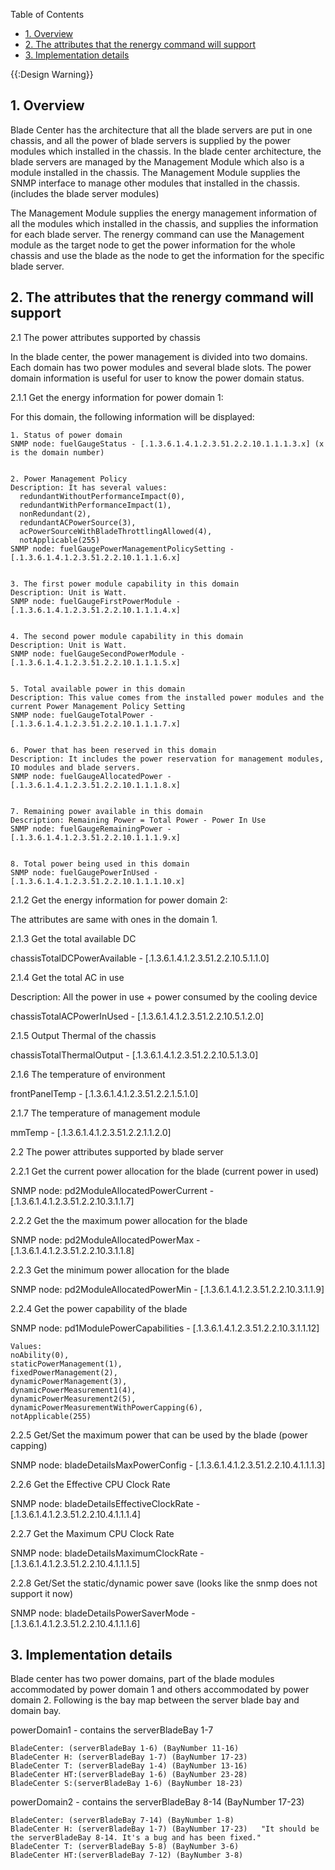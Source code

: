 <!-- START doctoc generated TOC please keep comment here to allow auto update -->
<!-- DON'T EDIT THIS SECTION, INSTEAD RE-RUN doctoc TO UPDATE -->
Table of Contents

- [1\. Overview](#1%5C-overview)
- [2\. The attributes that the renergy command will support](#2%5C-the-attributes-that-the-renergy-command-will-support)
- [3\. Implementation details](#3%5C-implementation-details)

<!-- END doctoc generated TOC please keep comment here to allow auto update -->

{{:Design Warning}} 

## 1\. Overview

Blade Center has the architecture that all the blade servers are put in one chassis, and all the power of blade servers is supplied by the power modules which installed in the chassis. In the blade center architecture, the blade servers are managed by the Management Module which also is a module installed in the chassis. The Management Module supplies the SNMP interface to manage other modules that installed in the chassis. (includes the blade server modules) 

The Management Module supplies the energy management information of all the modules which installed in the chassis, and supplies the information for each blade server. The renergy command can use the Management module as the target node to get the power information for the whole chassis and use the blade as the node to get the information for the specific blade server. 

## 2\. The attributes that the renergy command will support

2.1 The power attributes supported by chassis 

In the blade center, the power management is divided into two domains. Each domain has two power modules and several blade slots. The power domain information is useful for user to know the power domain status. 

2.1.1 Get the energy information for power domain 1: 

For this domain, the following information will be displayed: 
    
    1. Status of power domain
    SNMP node: fuelGaugeStatus - [.1.3.6.1.4.1.2.3.51.2.2.10.1.1.1.3.x] (x is the domain number)
    
    
    2. Power Management Policy
    Description: It has several values:                    
      redundantWithoutPerformanceImpact(0),
      redundantWithPerformanceImpact(1),
      nonRedundant(2),
      redundantACPowerSource(3),
      acPowerSourceWithBladeThrottlingAllowed(4),
      notApplicable(255)
    SNMP node: fuelGaugePowerManagementPolicySetting - [.1.3.6.1.4.1.2.3.51.2.2.10.1.1.1.6.x]
    
    
    3. The first power module capability in this domain
    Description: Unit is Watt.
    SNMP node: fuelGaugeFirstPowerModule - [.1.3.6.1.4.1.2.3.51.2.2.10.1.1.1.4.x]
    
    
    4. The second power module capability in this domain
    Description: Unit is Watt.
    SNMP node: fuelGaugeSecondPowerModule - [.1.3.6.1.4.1.2.3.51.2.2.10.1.1.1.5.x]
    
    
    5. Total available power in this domain
    Description: This value comes from the installed power modules and the current Power Management Policy Setting
    SNMP node: fuelGaugeTotalPower - [.1.3.6.1.4.1.2.3.51.2.2.10.1.1.1.7.x]
    
    
    6. Power that has been reserved in this domain
    Description: It includes the power reservation for management modules, IO modules and blade servers.
    SNMP node: fuelGaugeAllocatedPower - [.1.3.6.1.4.1.2.3.51.2.2.10.1.1.1.8.x]
    
    
    7. Remaining power available in this domain
    Description: Remaining Power = Total Power - Power In Use
    SNMP node: fuelGaugeRemainingPower - [.1.3.6.1.4.1.2.3.51.2.2.10.1.1.1.9.x]
    
    
    8. Total power being used in this domain 
    SNMP node: fuelGaugePowerInUsed - [.1.3.6.1.4.1.2.3.51.2.2.10.1.1.1.10.x]
    

2.1.2 Get the energy information for power domain 2: 

The attributes are same with ones in the domain 1. 

2.1.3 Get the total available DC 

chassisTotalDCPowerAvailable - [.1.3.6.1.4.1.2.3.51.2.2.10.5.1.1.0] 

2.1.4 Get the total AC in use 

Description: All the power in use + power consumed by the cooling device 

chassisTotalACPowerInUsed - [.1.3.6.1.4.1.2.3.51.2.2.10.5.1.2.0] 

2.1.5 Output Thermal of the chassis 

chassisTotalThermalOutput - [.1.3.6.1.4.1.2.3.51.2.2.10.5.1.3.0] 

2.1.6 The temperature of environment 

frontPanelTemp - [.1.3.6.1.4.1.2.3.51.2.2.1.5.1.0] 

2.1.7 The temperature of management module 

mmTemp - [.1.3.6.1.4.1.2.3.51.2.2.1.1.2.0] 

2.2 The power attributes supported by blade server 

2.2.1 Get the current power allocation for the blade (current power in used) 

SNMP node: pd2ModuleAllocatedPowerCurrent - [.1.3.6.1.4.1.2.3.51.2.2.10.3.1.1.7] 

2.2.2 Get the the maximum power allocation for the blade 

SNMP node: pd2ModuleAllocatedPowerMax - [.1.3.6.1.4.1.2.3.51.2.2.10.3.1.1.8] 

2.2.3 Get the minimum power allocation for the blade 

SNMP node: pd2ModuleAllocatedPowerMin - [.1.3.6.1.4.1.2.3.51.2.2.10.3.1.1.9] 

2.2.4 Get the power capability of the blade 

SNMP node: pd1ModulePowerCapabilities - [.1.3.6.1.4.1.2.3.51.2.2.10.3.1.1.12] 
    
    Values:
    noAbility(0),
    staticPowerManagement(1),
    fixedPowerManagement(2),
    dynamicPowerManagement(3),
    dynamicPowerMeasurement1(4),
    dynamicPowerMeasurement2(5),
    dynamicPowerMeasurementWithPowerCapping(6),
    notApplicable(255)
    

2.2.5 Get/Set the maximum power that can be used by the blade (power capping) 

SNMP node: bladeDetailsMaxPowerConfig - [.1.3.6.1.4.1.2.3.51.2.2.10.4.1.1.1.3] 

2.2.6 Get the Effective CPU Clock Rate 

SNMP node: bladeDetailsEffectiveClockRate - [.1.3.6.1.4.1.2.3.51.2.2.10.4.1.1.1.4] 

2.2.7 Get the Maximum CPU Clock Rate 

SNMP node: bladeDetailsMaximumClockRate - [.1.3.6.1.4.1.2.3.51.2.2.10.4.1.1.1.5] 

2.2.8 Get/Set the static/dynamic power save (looks like the snmp does not support it now) 

SNMP node: bladeDetailsPowerSaverMode - [.1.3.6.1.4.1.2.3.51.2.2.10.4.1.1.1.6] 

  


## 3\. Implementation details

Blade center has two power domains, part of the blade modules accommodated by power domain 1 and others accommodated by power domain 2. Following is the bay map between the server blade bay and domain bay. 

powerDomain1 - contains the serverBladeBay 1-7 
    
    BladeCenter: (serverBladeBay 1-6) (BayNumber 11-16)
    BladeCenter H: (serverBladeBay 1-7) (BayNumber 17-23)
    BladeCenter T: (serverBladeBay 1-4) (BayNumber 13-16)
    BladeCenter HT:(serverBladeBay 1-6) (BayNumber 23-28)
    BladeCenter S:(serverBladeBay 1-6) (BayNumber 18-23)
    

powerDomain2 - contains the serverBladeBay 8-14 (BayNumber 17-23) 
    
    BladeCenter: (serverBladeBay 7-14) (BayNumber 1-8)
    BladeCenter H: (serverBladeBay 1-7) (BayNumber 17-23)   "It should be the serverBladeBay 8-14. It's a bug and has been fixed."
    BladeCenter T: (serverBladeBay 5-8) (BayNumber 3-6)
    BladeCenter HT:(serverBladeBay 7-12) (BayNumber 3-8)
    
